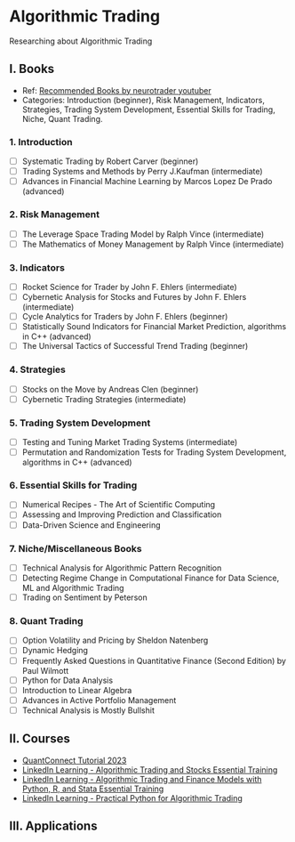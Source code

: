 # Algorithmic Trading
Researching about Algorithmic Trading

## I. Books
- Ref: [Recommended Books by neurotrader youtuber](https://www.youtube.com/watch?v=ftFptCxm5ZU&t=14s)
- Categories: Introduction (beginner), Risk Management, Indicators, Strategies, Trading System Development, Essential Skills for Trading, Niche, Quant Trading.
  
### 1. Introduction
- [ ] Systematic Trading by Robert Carver (beginner)
- [ ] Trading Systems and Methods by Perry J.Kaufman (intermediate)
- [ ] Advances in Financial Machine Learning by Marcos Lopez De Prado (advanced)

### 2. Risk Management
- [ ] The Leverage Space Trading Model by Ralph Vince (intermediate)
- [ ] The Mathematics of Money Management by Ralph Vince (intermediate)

### 3. Indicators
- [ ] Rocket Science for Trader by John F. Ehlers (intermediate)
- [ ] Cybernetic Analysis for Stocks and Futures by John F. Ehlers (intermediate)
- [ ] Cycle Analytics for Traders by John F. Ehlers (beginner)
- [ ] Statistically Sound Indicators for Financial Market Prediction, algorithms in C++ (advanced)
- [ ] The Universal Tactics of Successful Trend Trading (beginner)

### 4. Strategies
- [ ] Stocks on the Move by Andreas Clen (beginner)
- [ ] Cybernetic Trading Strategies (intermediate)

### 5. Trading System Development
- [ ] Testing and Tuning Market Trading Systems (intermediate)
- [ ] Permutation and Randomization Tests for Trading System Development, algorithms in C++ (advanced)

### 6. Essential Skills for Trading
- [ ] Numerical Recipes - The Art of Scientific Computing
- [ ] Assessing and Improving Prediction and Classification
- [ ] Data-Driven Science and Engineering

### 7. Niche/Miscellaneous Books
- [ ] Technical Analysis for Algorithmic Pattern Recognition
- [ ] Detecting Regime Change in Computational Finance for Data Science, ML and Algorithmic Trading
- [ ] Trading on Sentiment by Peterson

### 8. Quant Trading
- [ ] Option Volatility and Pricing by Sheldon Natenberg
- [ ] Dynamic Hedging
- [ ] Frequently Asked Questions in Quantitative Finance (Second Edition) by Paul Wilmott
- [ ] Python for Data Analysis
- [ ] Introduction to Linear Algebra
- [ ] Advances in Active Portfolio Management
- [ ] Technical Analysis is Mostly Bullshit

## II. Courses
- [QuantConnect Tutorial 2023](https://www.youtube.com/watch?v=Ets0xGCjQ14)
- [LinkedIn Learning - Algorithmic Trading and Stocks Essential Training](https://www.linkedin.com/learning/algorithmic-trading-and-stocks-essential-training-16977513)
- [LinkedIn Learning - Algorithmic Trading and Finance Models with Python, R, and Stata Essential Training](https://www.linkedin.com/learning/algorithmic-trading-and-finance-models-with-python-r-and-stata-essential-training)
- [LinkedIn Learning - Practical Python for Algorithmic Trading](https://www.linkedin.com/learning/practical-python-for-algorithmic-trading)

## III. Applications

